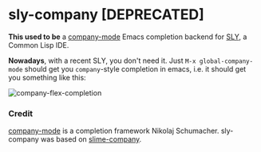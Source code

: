 sly-company [DEPRECATED]
========================

**This used to be** a [company-mode](http://company-mode.github.io)
Emacs completion backend for
[SLY](https://github.com/capitaomorte/sly), a Common Lisp IDE.

**Nowadays**, with a recent SLY, you don't need it.  Just `M-x
global-company-mode` should get you `company`-style completion in
emacs, i.e. it should get you something like this:

![company-flex-completion](https://raw.githubusercontent.com/joaotavora/sly/master/doc/animations/company-flex-completion.gif)

### Credit

[company-mode](http://company-mode.github.io) is a completion
framework Nikolaj Schumacher. sly-company was based on
[slime-company](https://github.com/anwyn/slime-company).
